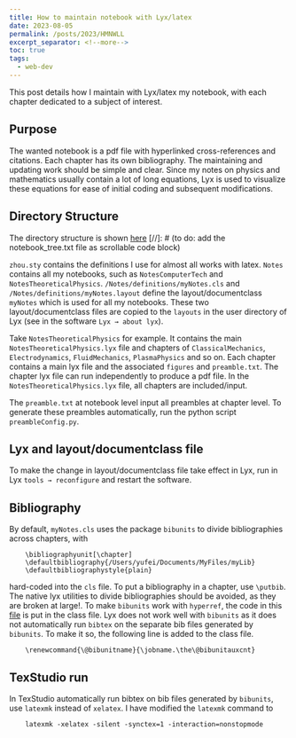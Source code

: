 ```yaml
---
title: How to maintain notebook with Lyx/latex
date: 2023-08-05
permalink: /posts/2023/HMNWLL
excerpt_separator: <!--more-->
toc: true
tags:
  - web-dev
---
```

This post details how I maintain with Lyx/latex my notebook, with each chapter dedicated to a subject of interest.
<!--more-->

## Purpose
The wanted notebook is a pdf file with hyperlinked cross-references and citations. Each chapter has its own bibliography. The maintaining and updating work should be simple and clear. Since my notes on physics and mathematics usually contain a lot of long equations, Lyx is used to visualize these equations for ease of initial coding and subsequent modifications.

## Directory Structure
The directory structure is shown [here](/files/miscellaneous/notebook_tree.txt)
[//]: # (to do: add the notebook_tree.txt file as scrollable code block)

`zhou.sty` contains the definitions I use for almost all works with latex.
`Notes` contains all my notebooks, such as `NotesComputerTech` and `NotesTheoreticalPhysics`.
`/Notes/definitions/myNotes.cls` and `/Notes/definitions/myNotes.layout` define the layout/documentclass `myNotes` which is used for all my notebooks. These two layout/documentclass files are copied to the `layouts` in the user directory of Lyx (see in the software `Lyx → about lyx`). 

Take `NotesTheoreticalPhysics` for example. It contains the main `NotesTheoreticalPhysics.lyx` file and chapters of `ClassicalMechanics`, `Electrodynamics`, `FluidMechanics`, `PlasmaPhysics` and so on. Each chapter contains a main lyx file and the associated `figures` and `preamble.txt`. The chapter lyx file can run independently to produce a pdf file. In the `NotesTheoreticalPhysics.lyx` file, all chapters are included/input.

The `preamble.txt` at notebook level input all preambles at chapter level. To generate these preambles automatically, run the python script `preambleConfig.py`.

## Lyx and layout/documentclass file
To make the change in layout/documentclass file take effect in Lyx, run in Lyx `tools → reconfigure` and restart the software.

## Bibliography
By default, `myNotes.cls` uses the package `bibunits` to divide bibliographies across chapters, with 

        \bibliographyunit[\chapter]
        \defaultbibliography{/Users/yufei/Documents/MyFiles/myLib}
        \defaultbibliographystyle{plain}

hard-coded into the `cls` file. To put a bibliography in a chapter, use `\putbib`. The native lyx utilities to divide bibliographies should be avoided, as they are broken at large!. 
To make `bibunits` work with `hyperref`, the code in this [file](/files/miscellaneous/bibunits_hyperref.txt) is put in the class file.
Lyx does not work well with `bibunits` as it does not automatically run `bibtex` on the separate bib files generated by `bibunits`. To make it so, the following line is added to the class file.

        \renewcommand{\@bibunitname}{\jobname.\the\@bibunitauxcnt}

## TexStudio run
In TexStudio automatically run bibtex on bib files generated by
`bibunits`, use `latexmk` instead of `xelatex`. I have modified the `latexmk` command to 

        latexmk -xelatex -silent -synctex=1 -interaction=nonstopmode
